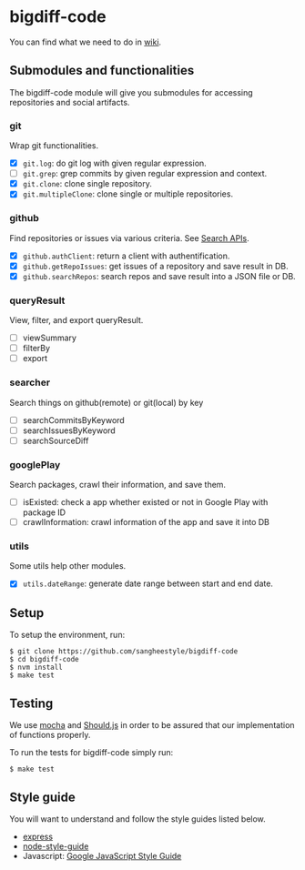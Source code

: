 # bigdiff-code
You can find what we need to do in [wiki](https://github.com/sangheestyle/bigdiff-code/wiki).

## Submodules and functionalities
The bigdiff-code module will give you submodules for accessing repositories and social artifacts.

### git
Wrap git functionalities.
- [x] `git.log`: do git log with given regular expression.
- [ ] `git.grep`: grep commits by given regular expression and context.
- [x] `git.clone`: clone single repository.
- [x] `git.multipleClone`: clone single or multiple repositories.

### github
Find repositories or issues via various criteria. See [Search APIs](https://developer.github.com/v3/search).
- [x] `github.authClient`: return a client with authentification.
- [x] `github.getRepoIssues`: get issues of a repository and save result in DB.
- [x] `github.searchRepos`: search repos and save result into a JSON file or DB.

### queryResult
View, filter, and export queryResult.
- [ ] viewSummary
- [ ] filterBy
- [ ] export

### searcher
Search things on github(remote) or git(local) by key
- [ ] searchCommitsByKeyword
- [ ] searchIssuesByKeyword
- [ ] searchSourceDiff

### googlePlay
Search packages, crawl their information, and save them.
- [ ] isExisted: check a app whether existed or not in Google Play with package ID
- [ ] crawlInformation: crawl information of the app and save it into DB

### utils
Some utils help other modules.
- [x] `utils.dateRange`: generate date range between start and end date.

## Setup
To setup the environment, run:
```shell
$ git clone https://github.com/sangheestyle/bigdiff-code
$ cd bigdiff-code
$ nvm install
$ make test
```
## Testing
We use [mocha](http://mochajs.org/) and [Should.js](http://shouldjs.github.io/) in order to be assured that our implementation
of functions properly.

To run the tests for bigdiff-code simply run:

```shell
$ make test
```

## Style guide
You will want to understand and follow the style guides listed below.
* [express](https://github.com/strongloop/express)
* [node-style-guide](https://github.com/felixge/node-style-guide)
* Javascript: [Google JavaScript Style Guide](https://google-styleguide.googlecode.com/svn/trunk/javascriptguide.xml)
